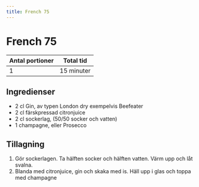 ```yaml
---
title: French 75
---
```

# French 75

| Antal portioner       | Total tid         |
| --------------------- | ----------------- |
| 1                     | 15 minuter        |

## Ingredienser

* 2 cl Gin, av typen London dry exempelvis Beefeater
* 2 cl färskpressad citronjuice
* 2 cl sockerlag, (50/50 socker och vatten)
* 1 champagne, eller Prosecco

## Tillagning

1. Gör sockerlagen. Ta hälften socker och hälften vatten. Värm upp och låt svalna.
2. Blanda med citronjuice, gin och skaka med is. Häll upp i glas och toppa med champagne